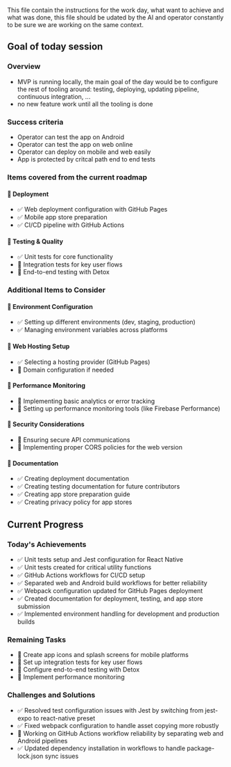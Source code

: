 This file contain the instructions for the work day, what want to achieve and what was done, this file should be udated by the AI and operator constantly to be sure we are working on the same context.

## Goal of today session

### Overview
- MVP is running locally, the main goal of the day would be to configure the rest of tooling around: testing, deploying, updating pipeline, continuous integration, ...
- no new feature work until all the tooling is done

### Success criteria
- Operator can test the app on Android
- Operator can test the app on web online
- Operator can deploy on mobile and web easily
- App is protected by critcal path end to end tests

### Items covered from the current roadmap
#### 🔄 Deployment
- ✅ Web deployment configuration with GitHub Pages
- ✅ Mobile app store preparation
- ✅ CI/CD pipeline with GitHub Actions

#### 🔄 Testing & Quality
- ✅ Unit tests for core functionality
- 🔄 Integration tests for key user flows
- 📝 End-to-end testing with Detox

### Additional Items to Consider

#### 🔄 Environment Configuration
- ✅ Setting up different environments (dev, staging, production)
- ✅ Managing environment variables across platforms

#### 🔄 Web Hosting Setup
- ✅ Selecting a hosting provider (GitHub Pages)
- 📝 Domain configuration if needed

#### 🔄 Performance Monitoring
- 📝 Implementing basic analytics or error tracking
- 📝 Setting up performance monitoring tools (like Firebase Performance)

#### 🔄 Security Considerations
- 📝 Ensuring secure API communications
- 📝 Implementing proper CORS policies for the web version

#### 🔄 Documentation
- ✅ Creating deployment documentation
- ✅ Creating testing documentation for future contributors
- ✅ Creating app store preparation guide
- ✅ Creating privacy policy for app stores

## Current Progress

### Today's Achievements
- ✅ Unit tests setup and Jest configuration for React Native
- ✅ Unit tests created for critical utility functions
- ✅ GitHub Actions workflows for CI/CD setup
- ✅ Separated web and Android build workflows for better reliability
- ✅ Webpack configuration updated for GitHub Pages deployment
- ✅ Created documentation for deployment, testing, and app store submission
- ✅ Implemented environment handling for development and production builds

### Remaining Tasks
- 📝 Create app icons and splash screens for mobile platforms
- 📝 Set up integration tests for key user flows
- 📝 Configure end-to-end testing with Detox
- 📝 Implement performance monitoring

### Challenges and Solutions
- ✅ Resolved test configuration issues with Jest by switching from jest-expo to react-native preset
- ✅ Fixed webpack configuration to handle asset copying more robustly
- 🔄 Working on GitHub Actions workflow reliability by separating web and Android pipelines
- ✅ Updated dependency installation in workflows to handle package-lock.json sync issues